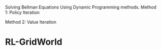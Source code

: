 Solving Bellman Equations Using Dynamic Programming methods.
Method 1:
  Policy Iteration
  
Method 2:
  Value Iteration



# RL-GridWorld
